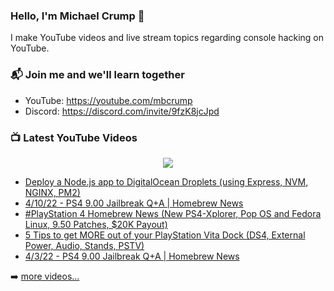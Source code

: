 ### Hello, I'm Michael Crump 👋

I make YouTube videos and live stream topics regarding console hacking on YouTube. 

### 📬 Join me and we'll learn together

- YouTube: https://youtube.com/mbcrump
- Discord: https://discord.com/invite/9fzK8jcJpd

### 📺 Latest YouTube Videos

<div align="center">

[<img src="https://img.shields.io/badge/-Subscribe-red?style=for-the-badge&logo=youtube&logoColor=white"/>](https://www.youtube.com/c/mbcrump?sub_confirmation=1)

</div>

<!-- YOUTUBE:START -->
- [Deploy a Node.js app to DigitalOcean Droplets &lpar;using Express, NVM, NGINX, PM2&rpar;](https://www.youtube.com/watch?v=YRc-q2_cvOo)
- [4/10/22 - PS4 9.00 Jailbreak Q+A | Homebrew News](https://www.youtube.com/watch?v=fiIk4NH3Z-8)
- [#PlayStation 4 Homebrew News &lpar;New PS4-Xplorer, Pop OS and Fedora Linux, 9.50 Patches, $20K Payout&rpar;](https://www.youtube.com/watch?v=2U3g6sni-h4)
- [5 Tips to get MORE out of your PlayStation Vita Dock &lpar;DS4, External Power, Audio, Stands, PSTV&rpar;](https://www.youtube.com/watch?v=WVXtQsRq0Kk)
- [4/3/22 - PS4 9.00 Jailbreak Q+A | Homebrew News](https://www.youtube.com/watch?v=VU_uK0POt3c)
<!-- YOUTUBE:END -->

➡️ [more videos...](https://youtube.com/mbcrump)

